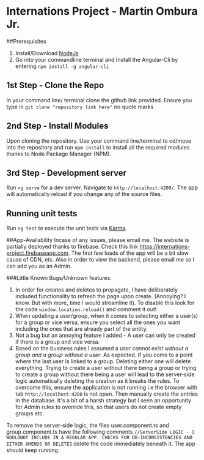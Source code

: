# Internations Project - Martin Ombura Jr.

##Prerequisites
1. Install/Download [NodeJs](https://nodejs.org/en/download/)
2. Go into your commandline terminal and Install the Angular-Cli by entering
 `npm install -g angular-cli`

## 1st Step - Clone the Repo
In your command line/ terminal clone the github link provided.
Ensure you type in `git clone "repository link here"` no quote marks

## 2nd Step - Install Modules
Upon cloning the repository. Use your command line/terminal to cd/move into the repository and run `npm install` to install all the required modules thanks to Node Package Manager (NPM).

## 3rd Step - Development server
Run `ng serve` for a dev server. Navigate to `http://localhost:4200/`. The app will automatically reload if you change any of the source files.

## Running unit tests
Run `ng test` to execute the unit tests via [Karma](https://karma-runner.github.io).


##App-Availability
Incase of any issues, please email me. The website is partially deployed thanks to firebase. Check this link https://internations-project.firebaseapp.com. The first few loads of the app will be a bit slow cause of CDN, etc. Also in order to view the backend, please email me so I can add you as an Admin.

###Little Known Bugs/Unknown features. 
1. In order for creates and deletes to propagate, I have deliberately included functionality to refresh the page upon create. (Annoying? I know. But with more, time I would streamline it). To disable this look for the code `window.location.reload()` and comment it out!
2. When updating a user/group, when it comes to selecting either a user(s) for a group or vice versa, ensure you select all the ones you want including the ones that are already part of the entity. 
3. Not a bug but an annoying feature I added - A user can only be created if there is a group and vice versa. 
4. Based on the business rules I assumed a *user cannot exist without a group and a group without a user*. As expected. If you come to a point where the last user is linked to a group. Deleting either one will delete everything. Trying to create a user without there being a group or trying to create a group without there being a user will lead to the server-side logic automatically deleting the creation as it breaks the rules. To overcome this, ensure the application is not running i.e the browser with tab `http://localhost:4200` is not open. Then manually create the entries in the database. It's a bit of a harsh strategy but I seen an opportunity for Admin rules to override this, so that users do not create empty groups etc.

To remove the server-side logic, the files user.component.ts and group.component.ts have the following comments `//ServerSide LOGIC - I WOULDNOT INCLUDE IN A REGULAR APP. CHECKS FOR DB-INCONSISTENCIES AND EITHER AMENDS OR DELETES` delete the code immediately beneath it. The app should keep running.
